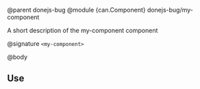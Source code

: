 @parent donejs-bug
@module {can.Component} donejs-bug/my-component <my-component>

A short description of the my-component component

@signature `<my-component>`

@body

## Use

